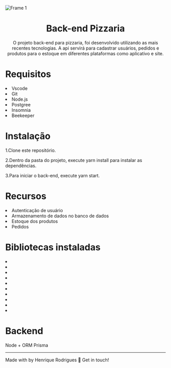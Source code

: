 ![Frame 1](https://user-images.githubusercontent.com/79226722/234089653-e6492117-dc8e-41f4-b3de-c16969e6a3ff.png)

<h1 align="center"> Back-end Pizzaria </h1>

<p align="center"> O projeto back-end para pizzaria, foi desenvolvido utilizando as mais recentes tecnologias. A api servirá para cadastrar usuários, pedidos e produtos
para o estoque em diferentes plataformas como aplicativo e site. 
</p>

<h1> Requisitos </h1>

<li>Vscode</li>
<li>Git</li>
<li>Node.js</li>
<li>Postgree</li>
<li>Insomnia</li>
<li>Beekeeper</li>

<h1>Instalação</h1>

<p>1.Clone este repositório.</p>
<p>2.Dentro da pasta do projeto, execute yarn install para instalar as dependências.</p>
<p>3.Para iniciar o back-end, execute yarn start.</p>

<h1>Recursos</h1>

<li>Autenticação de usuário</li>
<li>Armazenamento de dados no banco de dados</li>
<li>Estoque dos produtos</li>
<li>Pedidos</li>

<h1>Bibliotecas instaladas</h1>
<li></li>
<li></li>
<li></li>
<li></li>
<li></li>
<li></li>
<li></li>
<li></li>
<li></li>
<li></li>

<h1>Backend</h1>
Node + ORM Prisma

<hr />
Made with </> by Henrique Rodrigues 👋 Get in touch!
